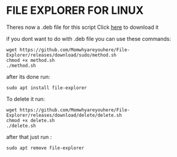 # FILE EXPLORER FOR LINUX


Theres now a .deb file for this script Click [here](<https://github.com/Momwhyareyouhere/File-Explorer/releases/download/download/file-explorer.deb>) to download it

if you dont want to do with .deb file you can use these commands:
```
wget https://github.com/Momwhyareyouhere/File-Explorer/releases/download/sudo/method.sh
chmod +x method.sh
./method.sh
```
after its done run:
```
sudo apt install file-explorer
```

To delete it run:
```
wget https://github.com/Momwhyareyouhere/File-Explorer/releases/download/delete/delete.sh
chmod +x delete.sh
./delete.sh
```
after that just run :
```
sudo apt remove file-explorer
```

